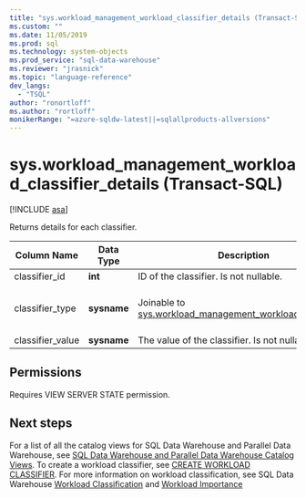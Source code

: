 ```yaml
---
title: "sys.workload_management_workload_classifier_details (Transact-SQL) | Microsoft Docs"
ms.custom: ""
ms.date: 11/05/2019
ms.prod: sql
ms.technology: system-objects
ms.prod_service: "sql-data-warehouse"
ms.reviewer: "jrasnick"
ms.topic: "language-reference"
dev_langs: 
  - "TSQL"
author: "ronortloff"
ms.author: "rortloff"
monikerRange: "=azure-sqldw-latest||=sqlallproducts-allversions"
---
```

# sys.workload_management_workload_classifier_details (Transact-SQL)

[!INCLUDE [asa](../../includes/applies-to-version/asa.md)]

  Returns details for each classifier.  
  
|Column Name|Data Type|Description|Range|  
|-----------------|---------------|-----------------|-----------|
|classifier_id|**int**|ID of the classifier.  Is not nullable.|
|classifier_type|**sysname**|Joinable to [sys.workload_management_workload_classifiers](sys-workload-management-workload-classifiers-transact-sql.md).|`membername`</br>`wlm_label`</br>`wlm_context`</br>`start_time`</br>`end_time`|
|classifier_value|**sysname**|The value of the classifier. Is not nullable.||

## Permissions

Requires VIEW SERVER STATE permission.

## Next steps
  
For a list of all the catalog views for SQL Data Warehouse and Parallel Data Warehouse, see [SQL Data Warehouse and Parallel Data Warehouse Catalog Views](../../relational-databases/system-catalog-views/sql-data-warehouse-and-parallel-data-warehouse-catalog-views.md). To create a workload classifier, see [CREATE WORKLOAD CLASSIFIER](../../t-sql/statements/create-workload-classifier-transact-sql.md). For more information on workload classification, see SQL Data Warehouse [Workload Classification](/azure/sql-data-warehouse/sql-data-warehouse-workload-classification) and [Workload Importance](/azure/sql-data-warehouse/sql-data-warehouse-workload-classification)
